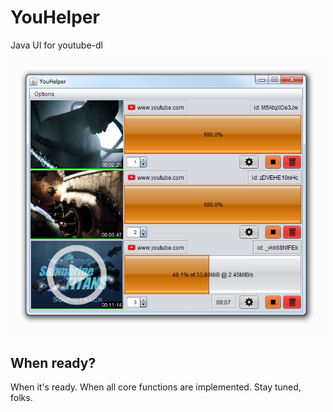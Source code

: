 # YouHelper
Java UI for youtube-dl

![YouHelper preview](https://raw.githubusercontent.com/CatPlanet/youhelper/develop/docs/images/sample.png)

## When ready?
When it's ready. When all core functions are implemented. Stay tuned, folks.
